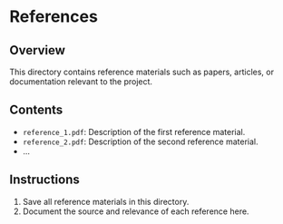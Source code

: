 # References

## Overview
This directory contains reference materials such as papers, articles, or documentation relevant to the project.

## Contents
- `reference_1.pdf`: Description of the first reference material.
- `reference_2.pdf`: Description of the second reference material.
- ...

## Instructions
1. Save all reference materials in this directory.
2. Document the source and relevance of each reference here.

